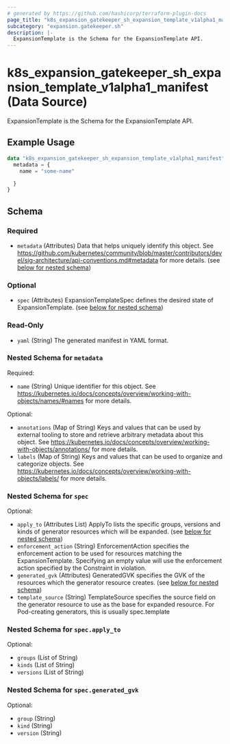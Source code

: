 ```yaml
---
# generated by https://github.com/hashicorp/terraform-plugin-docs
page_title: "k8s_expansion_gatekeeper_sh_expansion_template_v1alpha1_manifest Data Source - terraform-provider-k8s"
subcategory: "expansion.gatekeeper.sh"
description: |-
  ExpansionTemplate is the Schema for the ExpansionTemplate API.
---
```


# k8s_expansion_gatekeeper_sh_expansion_template_v1alpha1_manifest (Data Source)

ExpansionTemplate is the Schema for the ExpansionTemplate API.

## Example Usage

```terraform
data "k8s_expansion_gatekeeper_sh_expansion_template_v1alpha1_manifest" "example" {
  metadata = {
    name = "some-name"

  }
}
```

<!-- schema generated by tfplugindocs -->
## Schema

### Required

- `metadata` (Attributes) Data that helps uniquely identify this object. See https://github.com/kubernetes/community/blob/master/contributors/devel/sig-architecture/api-conventions.md#metadata for more details. (see [below for nested schema](#nestedatt--metadata))

### Optional

- `spec` (Attributes) ExpansionTemplateSpec defines the desired state of ExpansionTemplate. (see [below for nested schema](#nestedatt--spec))

### Read-Only

- `yaml` (String) The generated manifest in YAML format.

<a id="nestedatt--metadata"></a>
### Nested Schema for `metadata`

Required:

- `name` (String) Unique identifier for this object. See https://kubernetes.io/docs/concepts/overview/working-with-objects/names/#names for more details.

Optional:

- `annotations` (Map of String) Keys and values that can be used by external tooling to store and retrieve arbitrary metadata about this object. See https://kubernetes.io/docs/concepts/overview/working-with-objects/annotations/ for more details.
- `labels` (Map of String) Keys and values that can be used to organize and categorize objects. See https://kubernetes.io/docs/concepts/overview/working-with-objects/labels/ for more details.


<a id="nestedatt--spec"></a>
### Nested Schema for `spec`

Optional:

- `apply_to` (Attributes List) ApplyTo lists the specific groups, versions and kinds of generator resources which will be expanded. (see [below for nested schema](#nestedatt--spec--apply_to))
- `enforcement_action` (String) EnforcementAction specifies the enforcement action to be used for resources matching the ExpansionTemplate. Specifying an empty value will use the enforcement action specified by the Constraint in violation.
- `generated_gvk` (Attributes) GeneratedGVK specifies the GVK of the resources which the generator resource creates. (see [below for nested schema](#nestedatt--spec--generated_gvk))
- `template_source` (String) TemplateSource specifies the source field on the generator resource to use as the base for expanded resource. For Pod-creating generators, this is usually spec.template

<a id="nestedatt--spec--apply_to"></a>
### Nested Schema for `spec.apply_to`

Optional:

- `groups` (List of String)
- `kinds` (List of String)
- `versions` (List of String)


<a id="nestedatt--spec--generated_gvk"></a>
### Nested Schema for `spec.generated_gvk`

Optional:

- `group` (String)
- `kind` (String)
- `version` (String)
